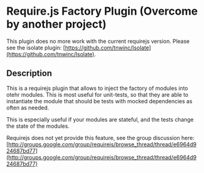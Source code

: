 Require.js Factory Plugin (Overcome by another project)
===============

This plugin does no more work with the current requirejs version.
Please see the isolate plugin: [https://github.com/tnwinc/Isolate](https://github.com/tnwinc/Isolate).

Description
------------
This is a requirejs plugin that allows to inject the factory of modules into otehr modules.
This is most useful for unit-tests, so that they are able to instantiate the module that should be tests with mocked dependencies
as often as needed.

This is especially useful if your modules are stateful, and the tests change the state of the modules.

Requirejs does not yet provide this feature, see the group discussion here:
[http://groups.google.com/group/requirejs/browse_thread/thread/e6964d924687bd77](http://groups.google.com/group/requirejs/browse_thread/thread/e6964d924687bd77)


